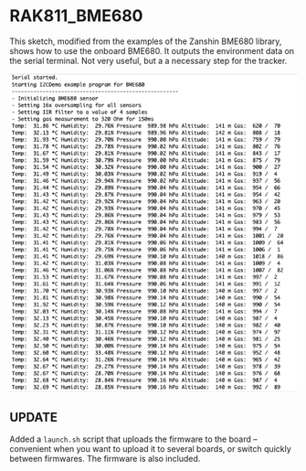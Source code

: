 # RAK811_BME680

This sketch, modified from the examples of the Zanshin BME680 library, shows how to use the onboard BME680. It outputs the environment data on the serial terminal. Not very useful, but a a necessary step for the tracker.

![demo](assets/Demo.png)


## UPDATE

Added a `launch.sh` script that uploads the firmware to the board – convenient when you want to upload it to several boards, or switch quickly between firmwares. The firmware is also included.